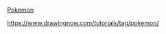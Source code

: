 [Pokemon](http://facedrawer.com/how-to-draw-charmander-pokemon/?epik=dj0yJnU9R3pmNHR2VWpwejlGS2pFYnZtbVNUbVNObjNlck8zTzQmcD0wJm49ZlVJTHlaS2pISktrbk1NRGdVdkVtdyZ0PUFBQUFBR0FaSmpR)

https://www.drawingnow.com/tutorials/tag/pokemon/
